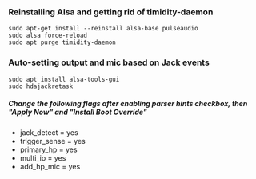 ### Reinstalling Alsa and getting rid of timidity-daemon
`sudo apt-get install --reinstall alsa-base pulseaudio`  
`sudo alsa force-reload`  
`sudo apt purge timidity-daemon`  

### Auto-setting output and mic based on Jack events
`sudo apt install alsa-tools-gui`  
`sudo hdajackretask`  
##### Change the following flags after enabling parser hints checkbox, then "Apply Now" and "Install Boot Override"
- jack_detect = yes
- trigger_sense = yes
- primary_hp = yes
- multi_io = yes
- add_hp_mic = yes
